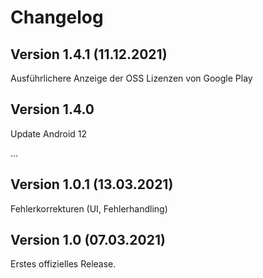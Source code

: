 # Changelog

## Version 1.4.1 (11.12.2021)

Ausführlichere Anzeige der OSS Lizenzen von Google Play

## Version 1.4.0 

Update Android 12

...

## Version 1.0.1 (13.03.2021)

Fehlerkorrekturen (UI, Fehlerhandling)

## Version 1.0 (07.03.2021)

Erstes offizielles Release.

